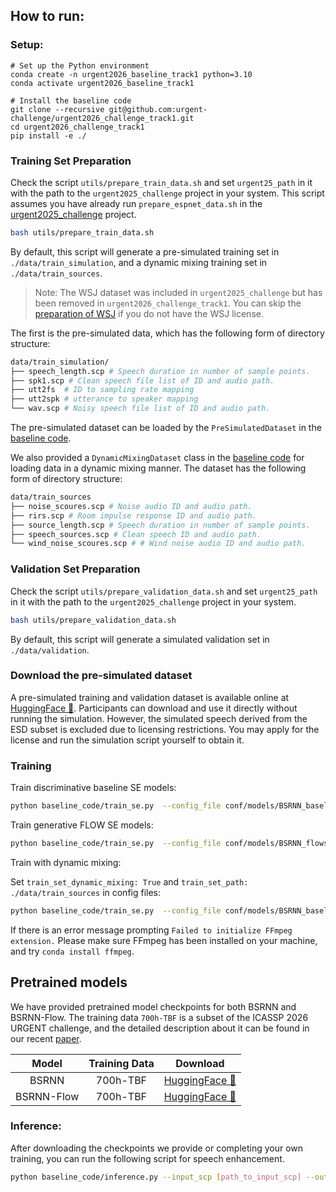 ## How to run:


### Setup:
```
# Set up the Python environment
conda create -n urgent2026_baseline_track1 python=3.10 
conda activate urgent2026_baseline_track1

# Install the baseline code
git clone --recursive git@github.com:urgent-challenge/urgent2026_challenge_track1.git
cd urgent2026_challenge_track1
pip install -e ./
```

### Training Set Preparation

Check the script `utils/prepare_train_data.sh`  and set `urgent25_path` in it with the path to the `urgent2025_challenge` project in your system. 
This script assumes you have already run `prepare_espnet_data.sh` in the [urgent2025_challenge](https://github.com/urgent-challenge/urgent2025_challenge/) project.

```bash 
bash utils/prepare_train_data.sh
```
By default, this script will generate a pre-simulated training set in `./data/train_simulation`, and a dynamic mixing training set in `./data/train_sources`.

> Note: The WSJ dataset was included in `urgent2025_challenge` but has been removed in `urgent2026_challenge_track1`. You can skip the [preparation of WSJ](https://github.com/urgent-challenge/urgent2025_challenge/blob/daf1730cc11bf450d05c2d9e1d8bb3afdd63c427/prepare_espnet_data.sh#L91-L107) if you do not have the WSJ license. 


The first is the pre-simulated data, which has the following form of directory structure:
```bash
data/train_simulation/
├── speech_length.scp # Speech duration in number of sample points.
├── spk1.scp # Clean speech file list of ID and audio path.
├── utt2fs  # ID to sampling rate mapping
├── utt2spk # utterance to speaker mapping 
└── wav.scp # Noisy speech file list of ID and audio path.
```
The pre-simulated dataset can be loaded by the `PreSimulatedDataset` in the [baseline code](https://github.com/urgent-challenge/urgent2026_challenge_track1/blob/main/baseline_code/dataset.py).

We also provided a `DynamicMixingDataset` class in the [baseline code](https://github.com/urgent-challenge/urgent2026_challenge_track1/blob/main/baseline_code/dataset.py) for loading data in a dynamic mixing manner.
The dataset has the following form of directory structure:

```bash
data/train_sources
├── noise_scoures.scp # Noise audio ID and audio path.
├── rirs.scp # Room impulse response ID and audio path.
├── source_length.scp # Speech duration in number of sample points.
├── speech_sources.scp # Clean speech ID and audio path.
└── wind_noise_scoures.scp # # Wind noise audio ID and audio path.
```

### Validation Set Preparation

Check the script `utils/prepare_validation_data.sh`  and set `urgent25_path` in it with the path to the `urgent2025_challenge` project in your system. 
```bash 
bash utils/prepare_validation_data.sh
```
By default, this script will generate a simulated validation set in `./data/validation`.

### Download the pre-simulated dataset

A pre-simulated training and validation dataset is available online at [HuggingFace 🤗](https://huggingface.co/datasets/lichenda/urgent26_track2_universal_se). Participants can download and use it directly without running the simulation. However, the simulated speech derived from the ESD subset is excluded due to licensing restrictions. You may apply for the license and run the simulation script yourself to obtain it.


### Training
Train discriminative baseline SE models:
```bash 
python baseline_code/train_se.py  --config_file conf/models/BSRNN_baseline.yaml
```

Train generative FLOW SE models:

```bash 
python baseline_code/train_se.py  --config_file conf/models/BSRNN_flowse.yaml
```


Train with dynamic mixing:

Set `train_set_dynamic_mixing: True` and  `train_set_path: ./data/train_sources` in config files:

```bash 
python baseline_code/train_se.py  --config_file conf/models/BSRNN_baseline_dm.yaml
```
If there is an error message prompting `Failed to initialize FFmpeg extension.` Please make sure FFmpeg has been installed on your machine, and try `conda install ffmpeg`.

## Pretrained models

We have provided pretrained model checkpoints for both BSRNN and BSRNN-Flow. 
The training data `700h-TBF` is a subset of the ICASSP 2026 URGENT challenge, and the detailed description about it can be found in our recent [paper](https://arxiv.org/abs/2506.23859). 

| Model | Training Data |Download|
|:-----:|:------:|:------:|
|BSRNN | 700h-TBF |[HuggingFace 🤗](https://huggingface.co/lichenda/icassp_2026_urgent_baseline/resolve/main/bsrnn.ckpt)|
|BSRNN-Flow | 700h-TBF |[HuggingFace 🤗](https://huggingface.co/lichenda/icassp_2026_urgent_baseline/resolve/main/flow_bsrnn.ckpt)|


### Inference:

After downloading the checkpoints we provide or completing your own training, you can run the following script for speech enhancement.

```bash
python baseline_code/inference.py --input_scp [path_to_input_scp] --output [output_dir] --ckpt_path [path_to_checkpoint]
```